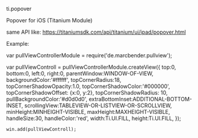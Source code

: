 ti.popover

Popover for iOS (Titanium Module)



same API like:
https://titaniumsdk.com/api/titanium/ui/ipad/popover.html



Example:

var pullViewControllerModule = require('de.marcbender.pullview');


var pullViewControll = pullViewControllerModule.createView({
			top:0,
			bottom:0,
			left:0,
			right:0,
			parentWindow:WINDOW-OF-VIEW,
			backgroundColor:'#ffffff',
			topCornerRadius:18,
			topCornerShadowOpacity:1.0,
			topCornerShadowColor:'#000000',
			topCornerShadowOffset: {x:0, y:2},
			topCornerShadowRadius: 10,
			pullBackgroundColor:'#d0d0d0',
			extraBottomInset:ADDITIONAL-BOTTOM-INSET,
			scrollingView:TABLEVIEW-OR-LISTVIEW-OR-SCROLLVIEW,
			minHeight:MINHEIGHT-VISIBLE,
			maxHeight:MAXHEIGHT-VISIBLE,
			handleSize:30,
			handleColor:'red',
			width:Ti.UI.FILL,
			height:Ti.UI.FILL,
		});
    
    win.add(pullViewControll);

